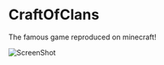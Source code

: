 # CraftOfClans
The famous game reproduced on minecraft!

![ScreenShot](http://i.imgur.com/1nKFo25.png)
